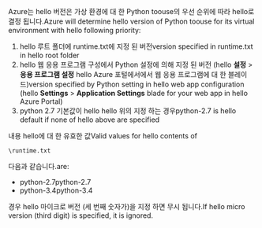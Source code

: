 <span data-ttu-id="364c5-101">Azure는 hello 버전은 가상 환경에 대 한 Python toouse의 우선 순위에 따라 hello로 결정 됩니다.</span><span class="sxs-lookup"><span data-stu-id="364c5-101">Azure will determine hello version of Python toouse for its virtual environment with hello following priority:</span></span>

1. <span data-ttu-id="364c5-102">hello 루트 폴더에 runtime.txt에 지정 된 버전</span><span class="sxs-lookup"><span data-stu-id="364c5-102">version specified in runtime.txt in hello root folder</span></span>
2. <span data-ttu-id="364c5-103">hello 웹 응용 프로그램 구성에서 Python 설정에 의해 지정 된 버전 (hello **설정** > **응용 프로그램 설정** hello Azure 포털에서에서 웹 응용 프로그램에 대 한 블레이드)</span><span class="sxs-lookup"><span data-stu-id="364c5-103">version specified by Python setting in hello web app configuration (hello **Settings** > **Application Settings** blade for your web app in hello Azure Portal)</span></span>
3. <span data-ttu-id="364c5-104">python 2.7 기본값이 hello hello 위의 지정 하는 경우</span><span class="sxs-lookup"><span data-stu-id="364c5-104">python-2.7 is hello default if none of hello above are specified</span></span>

<span data-ttu-id="364c5-105">내용 hello에 대 한 유효한 값</span><span class="sxs-lookup"><span data-stu-id="364c5-105">Valid values for hello contents of</span></span> 

    \runtime.txt

<span data-ttu-id="364c5-106">다음과 같습니다.</span><span class="sxs-lookup"><span data-stu-id="364c5-106">are:</span></span>

* <span data-ttu-id="364c5-107">python-2.7</span><span class="sxs-lookup"><span data-stu-id="364c5-107">python-2.7</span></span>
* <span data-ttu-id="364c5-108">python-3.4</span><span class="sxs-lookup"><span data-stu-id="364c5-108">python-3.4</span></span>

<span data-ttu-id="364c5-109">경우 hello 마이크로 버전 (세 번째 숫자가)을 지정 하면 무시 됩니다.</span><span class="sxs-lookup"><span data-stu-id="364c5-109">If hello micro version (third digit) is specified, it is ignored.</span></span>

